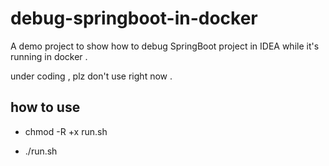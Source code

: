 # debug-springboot-in-docker
A demo project to show how to debug SpringBoot project in IDEA while it's running in docker  .

under coding , plz don't use right now .

## how to use 

* chmod -R +x run.sh

* ./run.sh 


